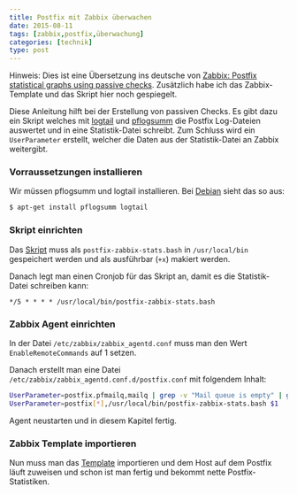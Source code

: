```yaml
---
title: Postfix mit Zabbix überwachen
date: 2015-08-11
tags: [zabbix,postfix,überwachung]
categories: [technik]
type: post
---
```


Hinweis: Dies ist eine Übersetzung ins deutsche von [Zabbix: Postfix statistical graphs using passive checks](http://lifeisabug.com/postfix-statistical-graphs-zabbix-using-passive-checks/). Zusätzlich habe ich das Zabbix-Template und das Skript hier noch gespiegelt.

Diese Anleitung hilft bei der Erstellung von passiven Checks. Es gibt dazu ein Skript welches mit [logtail](http://www.fourmilab.ch/webtools/logtail/) und [pflogsumm](http://jimsun.linxnet.com/postfix_contrib.html) die Postfix Log-Dateien auswertet und in eine Statistik-Datei schreibt. Zum Schluss wird ein `UserParameter` erstellt, welcher die Daten aus der Statistik-Datei an Zabbix weitergibt.

### Vorraussetzungen installieren

Wir müssen pflogsumm und logtail installieren. Bei [Debian](https://www.debian.org/) sieht das so aus:

```bash
$ apt-get install pflogsumm logtail
```
### Skript einrichten

Das [Skript](/media/blog/postfix-zabbix-ueberwachen/postfix-zabbix-stats.bash) muss als `postfix-zabbix-stats.bash` in `/usr/local/bin` gespeichert werden und als ausführbar (`+x`) makiert werden.

Danach legt man einen Cronjob für das Skript an, damit es die Statistik-Datei schreiben kann:

```cron
*/5 * * * * /usr/local/bin/postfix-zabbix-stats.bash
```

### Zabbix Agent einrichten

In der Datei `/etc/zabbix/zabbix_agentd.conf` muss man den Wert `EnableRemoteCommands` auf 1 setzen.

Danach erstellt man eine Datei `/etc/zabbix/zabbix_agentd.conf.d/postfix.conf` mit folgendem Inhalt:

```bash
UserParameter=postfix.pfmailq,mailq | grep -v "Mail queue is empty" | grep -c '^[0-9A-Z]'
UserParameter=postfix[*],/usr/local/bin/postfix-zabbix-stats.bash $1
```

Agent neustarten und in diesem Kapitel fertig.

### Zabbix Template importieren

Nun muss man das [Template](/media/blog/postfix-zabbix-ueberwachen/smtp_and_postfix_passive_checks_zabbix_template.xml) importieren und dem Host auf dem Postfix läuft zuweisen und schon ist man fertig und bekommt nette Postfix-Statistiken.